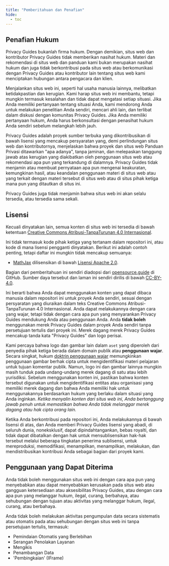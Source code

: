 ```yaml
---
title: "Pemberitahuan dan Penafian"
hide:
  - toc
---
```


## Penafian Hukum

Privacy Guides bukanlah firma hukum. Dengan demikian, situs web dan kontributor Privacy Guides tidak memberikan nasihat hukum. Materi dan rekomendasi di situs web dan panduan kami bukan merupakan nasihat hukum dan juga tidak berkontribusi pada situs web atau berkomunikasi dengan Privacy Guides atau kontributor lain tentang situs web kami menciptakan hubungan antara pengacara dan klien.

Menjalankan situs web ini, seperti hal usaha manusia lainnya, melibatkan ketidakpastian dan kerugian. Kami harap situs web ini membantu, tetapi mungkin termasuk kesalahan dan tidak dapat mengatasi setiap situasi. Jika Anda memiliki pertanyaan tentang situasi Anda, kami mendorong Anda untuk melakukan penelitian Anda sendiri, mencari ahli lain, dan terlibat dalam diskusi dengan komunitas Privacy Guides. Jika Anda memiliki pertanyaan hukum, Anda harus berkonsultasi dengan penasihat hukum Anda sendiri sebelum melangkah lebih jauh.

Privacy Guides adalah proyek sumber terbuka yang dikontribusikan di bawah lisensi yang mencakup persyaratan yang, demi perlindungan situs web dan kontributornya, menjelaskan bahwa proyek dan situs web Panduan Privasi ditawarkan "apa adanya", tanpa jaminan, dan melepaskan tanggung jawab atas kerugian yang diakibatkan oleh penggunaan situs web atau rekomendasi apa pun yang terkandung di dalamnya. Privacy Guides tidak menjamin atau membuat pernyataan apa pun mengenai keakuratan, kemungkinan hasil, atau keandalan penggunaan materi di situs web atau yang terkait dengan materi tersebut di situs web atau di situs pihak ketiga mana pun yang ditautkan di situs ini.

Privacy Guides juga tidak menjamin bahwa situs web ini akan selalu tersedia, atau tersedia sama sekali.

## Lisensi

Kecuali dinyatakan lain, semua konten di situs web ini tersedia di bawah ketentuan [Creative Commons Atribusi-TanpaTurunan 4.0 Internasional](https://github.com/privacyguides/privacyguides.org/blob/main/LICENSE).

Ini tidak termasuk kode pihak ketiga yang tertanam dalam repositori ini, atau kode di mana lisensi pengganti dinyatakan. Berikut ini adalah contoh penting, tetapi daftar ini mungkin tidak mencakup semuanya:

* [MathJax](https://github.com/privacyguides/privacyguides.org/blob/main/docs/assets/javascripts/mathjax.js) dilisensikan di bawah [Lisensi Apache 2.0](https://github.com/privacyguides/privacyguides.org/blob/main/docs/assets/javascripts/LICENSE.mathjax.txt).

Bagian dari pemberitahuan ini sendiri diadopsi dari [opensource.guide](https://github.com/github/opensource.guide/blob/master/notices.md) di GitHub. Sumber daya tersebut dan laman ini sendiri dirilis di bawah [CC-BY-4.0](https://github.com/github/opensource.guide/blob/master/LICENSE).

Ini berarti bahwa Anda dapat menggunakan konten yang dapat dibaca manusia dalam repositori ini untuk proyek Anda sendiri, sesuai dengan persyaratan yang diuraikan dalam teks Creative Commons Atribusi-TanpaTurunan 4.0 Internasional. Anda dapat melakukannya dengan cara yang wajar, tetapi tidak dengan cara apa pun yang menyarankan Privacy Guides mendukung Anda atau penggunaan Anda. Anda **tidak boleh** menggunakan merek Privacy Guides dalam proyek Anda sendiri tanpa persetujuan tertulis dari proyek ini. Merek dagang merek Privacy Guides mencakup tanda kata "Privacy Guides" dan logo perisai.

Kami percaya bahwa logo dan gambar lain dalam `aset` yang diperoleh dari penyedia pihak ketiga berada dalam domain publik atau **penggunaan wajar**. Secara singkat, hukum [doktrin penggunaan wajar](https://www.copyright.gov/fair-use/more-info.html) memungkinkan penggunaan gambar berhak cipta untuk mengidentifikasi materi pelajaran untuk tujuan komentar publik. Namun, logo ini dan gambar lainnya mungkin masih tunduk pada undang-undang merek dagang di satu atau lebih yurisdiksi. Sebelum menggunakan konten ini, pastikan bahwa konten tersebut digunakan untuk mengidentifikasi entitas atau organisasi yang memiliki merek dagang dan bahwa Anda memiliki hak untuk menggunakannya berdasarkan hukum yang berlaku dalam situasi yang Anda inginkan. *Ketika menyalin konten dari situs web ini, Anda bertanggung jawab penuh untuk memastikan bahwa Anda tidak melanggar merek dagang atau hak cipta orang lain.*

Ketika Anda berkontribusi pada repositori ini, Anda melakukannya di bawah lisensi di atas, dan Anda memberi Privacy Guides lisensi yang abadi, di seluruh dunia, noneksklusif, dapat dipindahtangankan, bebas royalti, dan tidak dapat dibatalkan dengan hak untuk mensublisensikan hak-hak tersebut melalui beberapa tingkatan penerima sublisensi, untuk mereproduksi, memodifikasi, menampilkan, menampilkan, melakukan, dan mendistribusikan kontribusi Anda sebagai bagian dari proyek kami.

## Penggunaan yang Dapat Diterima

Anda tidak boleh menggunakan situs web ini dengan cara apa pun yang menyebabkan atau dapat menyebabkan kerusakan pada situs web atau gangguan ketersediaan atau aksesibilitas Privacy Guides, atau dengan cara apa pun yang melanggar hukum, ilegal, curang, berbahaya, atau sehubungan dengan tujuan atau aktivitas yang melanggar hukum, ilegal, curang, atau berbahaya.

Anda tidak boleh melakukan aktivitas pengumpulan data secara sistematis atau otomatis pada atau sehubungan dengan situs web ini tanpa persetujuan tertulis, termasuk:

* Pemindaian Otomatis yang Berlebihan
* Serangan Penolakan Layanan
* Mengikis
* Penambangan Data
* 'Pembingkaian' (IFrame)
